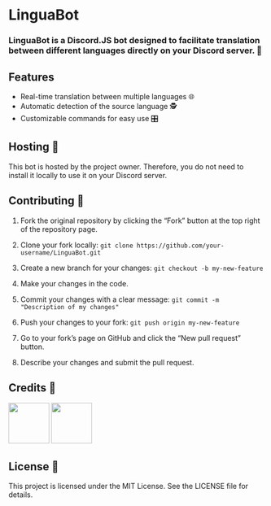 # LinguaBot
### LinguaBot is a Discord.JS bot designed to facilitate translation between different languages directly on your Discord server. 🚀

## Features
- Real-time translation between multiple languages 🌐
- Automatic detection of the source language 🕵️
- Customizable commands for easy use 🎛️

## Hosting 👷
This bot is hosted by the project owner. Therefore, you do not need to install it locally to use it on your Discord server.

## Contributing 🤝
1. Fork the original repository by clicking the “Fork” button at the top right of the repository page.

2. Clone your fork locally: `git clone https://github.com/your-username/LinguaBot.git`

3. Create a new branch for your changes: `git checkout -b my-new-feature`

4. Make your changes in the code.

5. Commit your changes with a clear message: `git commit -m "Description of my changes"`

6. Push your changes to your fork: `git push origin my-new-feature`

7. Go to your fork’s page on GitHub and click the “New pull request” button.

8. Describe your changes and submit the pull request.

## Credits 🙏
<a href="https://github.com/FlanZCode"><img src="https://avatars.githubusercontent.com/u/108761778?v=4&s=80" width="80" height="80"></a>
<a href="https://github.com/apps/github-actions"><img src="https://avatars.githubusercontent.com/in/15368?v=4&s=80" width="80" height="80"></a>
## License 📕
This project is licensed under the MIT License. See the LICENSE file for details.